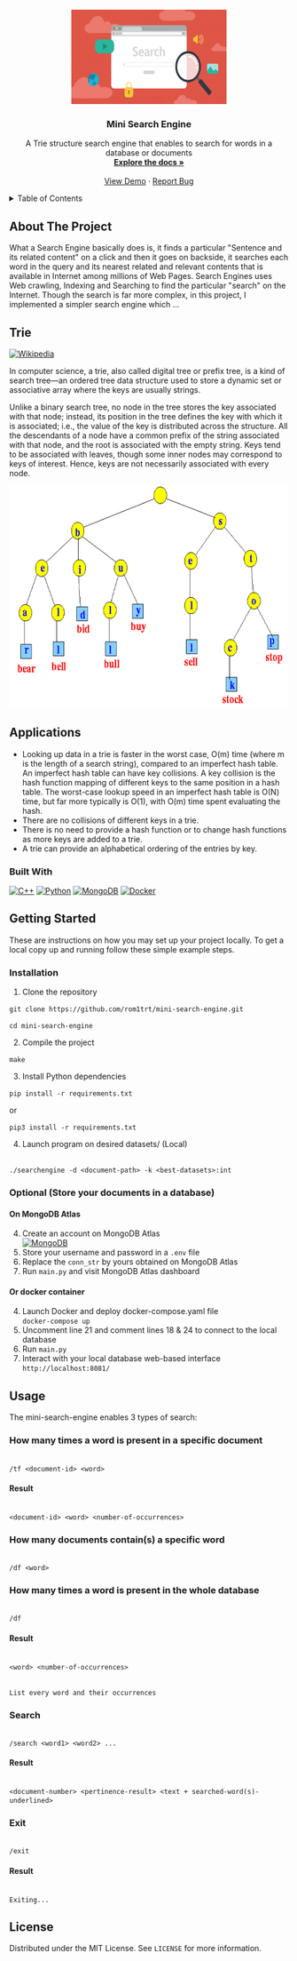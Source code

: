 <!-- PROJECT LOGO -->
<br />
<div align="center">
  <a href="https://github.com/rom1trt/mini-search-engine">
    <img src="img/logo.png" alt="Logo" width="280" height="170">
  </a>

<h3 align="center">Mini Search Engine</h3>

  <p align="center">
    A Trie structure search engine that enables to search for words in a database or documents
    <br />
    <a href="https://github.com/rom1trt/mini-search-engine"><strong>Explore the docs »</strong></a>
    <br />
    <br />
    <a href="https://github.com/rom1trt/mini-search-engine">View Demo</a>
    ·
    <a href="https://github.com/rom1trt/mini-search-engine/issues">Report Bug</a>
  </p>
</div>

<!-- TABLE OF CONTENTS -->
<details>
  <summary>Table of Contents</summary>
  <ol>
    <li>
      <a href="#about-the-project">About The Project</a>
      <ul>
        <li><a href="#built-with">Built With</a></li>
      </ul>
    </li>
    <li>
      <a href="#getting-started">Getting Started</a>
      <ul>
        <li><a href="#installation">Installation</a></li>
      </ul>
    </li>
    <li><a href="#usage">Usage</a></li>
    <li><a href="#license">License</a></li>
  </ol>
</details>

<!-- ABOUT THE PROJECT -->

## About The Project

What a Search Engine basically does is, it finds a particular "Sentence and its related content" on a click and then it goes on backside, it searches each word in the query and its nearest related and relevant contents that is available in Internet among millions of Web Pages. Search Engines uses Web crawling, Indexing and Searching to find the particular "search" on the Internet. Though the search is far more complex, in this project, I implemented a simpler search engine which ...

## Trie

[![Wikipedia](https://img.shields.io/badge/wikipedia-white?style=for-the-badge&logo=wikipedia&logoColor=black)](https://en.wikipedia.org/wiki/Trie)

In computer science, a trie, also called digital tree or prefix tree, is a kind of search tree—an ordered tree data structure used to store a dynamic set or associative array where the keys are usually strings.

Unlike a binary search tree, no node in the tree stores the key associated with that node; instead, its position in the tree defines the key with which it is associated; i.e., the value of the key is distributed across the structure. All the descendants of a node have a common prefix of the string associated with that node, and the root is associated with the empty string. Keys tend to be associated with leaves, though some inner nodes may correspond to keys of interest. Hence, keys are not necessarily associated with every node.

<img src="img/trie.png" alt="Logo" width="600" height="400">

## Applications

- Looking up data in a trie is faster in the worst case, O(m) time (where m is the length of a search string), compared to an imperfect hash table. An imperfect hash table can have key collisions. A key collision is the hash function mapping of different keys to the same position in a hash table. The worst-case lookup speed in an imperfect hash table is O(N) time, but far more typically is O(1), with O(m) time spent evaluating the hash.
- There are no collisions of different keys in a trie.
- There is no need to provide a hash function or to change hash functions as more keys are added to a trie.
- A trie can provide an alphabetical ordering of the entries by key.

### Built With

[![C++][c++]][c++-url]
[![Python][python]][python-url]
[![MongoDB][mongodb]][mongodb-url]
[![Docker][docker]][docker-url]

<!-- GETTING STARTED -->

## Getting Started

These are instructions on how you may set up your project locally.
To get a local copy up and running follow these simple example steps.

### Installation

1. Clone the repository

```
git clone https://github.com/rom1trt/mini-search-engine.git
```

```
cd mini-search-engine
```

2. Compile the project

```
make
```

3. Install Python dependencies <br>

```
pip install -r requirements.txt
```

or

```
pip3 install -r requirements.txt
```

4. Launch program on desired datasets/<file> (Local)

```

./searchengine -d <document-path> -k <best-datasets>:int

```

### Optional (Store your documents in a database)

#### On MongoDB Atlas

4. Create an account on MongoDB Atlas <br>
   [![MongoDB][mongodb2]][mongodb-url]
5. Store your username and password in a `.env` file
6. Replace the `conn_str` by yours obtained on MongoDB Atlas
7. Run `main.py` and visit MongoDB Atlas dashboard

#### Or docker container

4. Launch Docker and deploy docker-compose.yaml file <br>
   `docker-compose up`
5. Uncomment line 21 and comment lines 18 & 24 to connect to the local database
6. Run `main.py`
7. Interact with your local database web-based interface <br>
   `http://localhost:8081/`

<!-- USAGE EXAMPLES -->

## Usage

The mini-search-engine enables 3 types of search:

### How many times a word is present in a specific document

```

/tf <document-id> <word>

```

#### Result

```

<document-id> <word> <number-of-occurrences>

```

### How many documents contain(s) a specific word 

```

/df <word>

```
### How many times a word is present in the whole database

```

/df

```

#### Result

```

<word> <number-of-occurrences>

```

```

List every word and their occurrences

```

### Search

```

/search <word1> <word2> ...

```

#### Result

```

<document-number> <pertinence-result> <text + searched-word(s)-underlined>

```

### Exit

```

/exit

```

#### Result

```

Exiting...

```

<!-- LICENSE -->

## License

Distributed under the MIT License. See `LICENSE` for more information.

<!-- MARKDOWN LINKS & IMAGES -->

[c++]: https://img.shields.io/badge/C%2B%2B-grey?style=for-the-badge&logo=c%2B%2B&logoColor=white
[c++-url]: https://cplusplus.com/
[python]: https://img.shields.io/badge/Python-3776AB?style=for-the-badge&logo=python&logoColor=white
[python-url]: https://www.python.org/
[mongodb]: https://img.shields.io/badge/MongoDB-4EA94B?style=for-the-badge&logo=mongodb&logoColor=white
[mongodb2]: https://img.shields.io/badge/MongoDB-4EA94B??style=flat-square&logo=appveyor&logo=mongodb&logoColor=white
[mongodb-url]: https://www.mongodb.com/atlas/database
[docker]: https://img.shields.io/badge/docker-0096FF?style=for-the-badge&logo=docker&logoColor=white
[docker-url]: https://www.docker.com/
